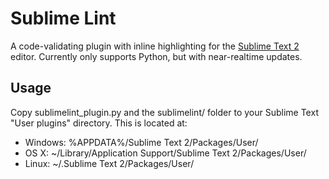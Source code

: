 Sublime Lint
=========

A code-validating plugin with inline highlighting for the [Sublime Text 2](http://sublimetext.com "Sublime Text 2") editor.
Currently only supports Python, but with near-realtime updates.

Usage
-----
Copy sublimelint_plugin.py and the sublimelint/ folder to your Sublime Text "User plugins" directory.
This is located at:

* Windows:
    %APPDATA%/Sublime Text 2/Packages/User/
* OS X:
    ~/Library/Application Support/Sublime Text 2/Packages/User/
* Linux:
    ~/.Sublime Text 2/Packages/User/

